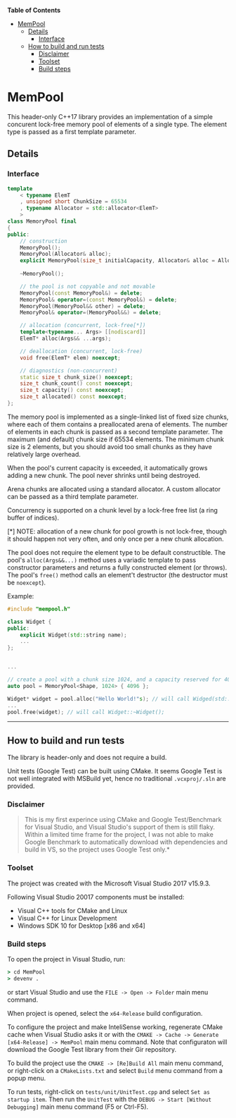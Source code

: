 **Table of Contents**
<!-- TOC -->

- [MemPool](#mempool)
    - [Details](#details)
        - [Interface](#interface)
    - [How to build and run tests](#how-to-build-and-run-tests)
        - [Disclaimer](#disclaimer)
        - [Toolset](#toolset)
        - [Build steps](#build-steps)

<!-- /TOC -->

# MemPool

This header-only C++17 library provides an implementation of
a simple concurent lock-free memory pool of elements of a single type.
The element type is passed as a first template parameter.

## Details


### Interface

```cpp
template 
    < typename ElemT
    , unsigned short ChunkSize = 65534
    , typename Allocator = std::allocator<ElemT>
    >
class MemoryPool final
{
public:
    // construction
    MemoryPool();
    MemoryPool(Allocator& alloc);
    explicit MemoryPool(size_t initialCapacity, Allocator& alloc = Allocator());
    
    ~MemoryPool();

    // the pool is not copyable and not movable
    MemoryPool(const MemoryPool&) = delete;
    MemoryPool& operator=(const MemoryPool&) = delete;
    MemoryPool(MemoryPool&& other) = delete;
    MemoryPool& operator=(MemoryPool&&) = delete;

    // allocation (concurrent, lock-free[*])
    template<typename... Args> [[nodiscard]] 
    ElemT* alloc(Args&& ...args);

    // deallocation (concurrent, lock-free)
    void free(ElemT* elem) noexcept;

    // diagnostics (non-concurrent)
    static size_t chunk_size() noexcept;
    size_t chunk_count() const noexcept;
    size_t capacity() const noexcept;
    size_t allocated() const noexcept;
};

```

The memory pool is implemented as a single-linked list of fixed size chunks,
where each of them contains a preallocated arena of elements.
The number of elements in each chunk is passed as a second template parameter.
The maximum (and default) chunk size if 65534 elements.
The minimum chunk size is 2 elements, but you should avoid too small chunks 
as they have relatively large overhead.

When the pool's current capacity is exceeded, it automatically grows adding 
a new chunk. The pool never shrinks until being destroyed.

Arena chunks are allocated using a standard allocator. 
A custom allocator can be passed as a third template parameter.

Concurrency is supported on a chunk level by a lock-free free list 
(a ring buffer of indices).

[*] NOTE: allocation of a new chunk for pool growth is not lock-free, 
though it should happen not very often, and only once per a new chunk allocation.

The pool does not require the element type to be default constructible.
The pool's `alloc(Args&&...)` method uses a variadic template to pass constructor 
parameters and returns a fully constructed element (or throws).
The pool's `free()` method calls an element't destructor (the destructor must be `noexcept`).

Example:

```cpp
#include "mempool.h"

class Widget { 
public:
    explicit Widget(std::string name);
    ...
};


...

// create a pool with a chunk size 1024, and a capacity reserved for 4096 elements (i.e. 4 chunks)
auto pool = MemoryPool<Shape, 1024> { 4096 };

Widget* widget = pool.alloc("Hello World!"s); // will call Widged(std::string)
...
pool.free(widget); // will call Widget::~Widget();

```

---

## How to build and run tests

The library is header-only and does not require a build.

Unit tests (Google Test) can be built using CMake. 
It seems Google Test is not well integrated with MSBuild yet, hence
no traditional `.vcxproj/.sln` are provided.


### Disclaimer

> This is my first experince using CMake and Google Test/Benchmark
for Visual Studio, and Visual Studio's support of them is still flaky.
Within a limited time frame for the project, I was not able to make Google 
Benchmark to automatically download with dependencies and build in VS,
so the project uses Google Test only.*

### Toolset

The project was created with the Microsoft Visual Studio 2017 v15.9.3.

Following Visual Studio 20017 components must be installed:

* Visual C++ tools for CMake and Linux
* Visual C++ for Linux Development
* Windows SDK 10 for Desktop [x86 and x64]

### Build steps

To open the project in Visual Studio, run:

```cmd
> cd MemPool
> devenv .
```

or start Visual Studio and use the `FILE -> Open -> Folder` main menu command.

When project is opened, select the `x64-Release` build configuration.

To configure the project and make InteliSense working, regenerate CMake 
cache when Visual Studio asks it or with the 
`CMAKE -> Cache -> Generate [x64-Release] -> MemPool` main menu command.
Note that configuraton will download the Google Test library from 
their Gir repository.

To build the project use the `CMAKE -> [Re]Build All` main menu command, 
or right-click on a `CMakeLists.txt` and select `Build` menu command from 
a popup menu.

To run tests, right-click on `tests/unit/UnitTest.cpp` and select 
`Set as startup item`. Then run the `UnitTest` with the 
`DEBUG -> Start [Without Debugging]` main menu command (F5 or Ctrl-F5).




